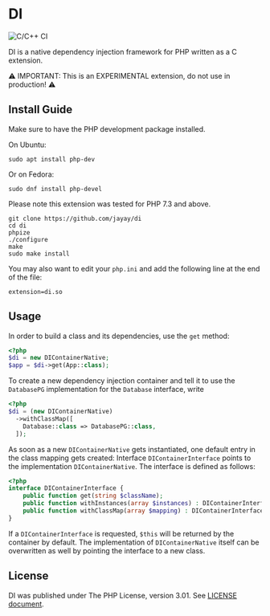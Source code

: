 # DI 
![C/C++ CI](https://github.com/jayay/di/workflows/C/C++%20CI/badge.svg)

DI is a native dependency injection framework for PHP written as a C extension.

⚠️ IMPORTANT: This is an EXPERIMENTAL extension, do not use in production! ⚠️

## Install Guide

Make sure to have the PHP development package installed. 

On Ubuntu:
```
sudo apt install php-dev
```
Or on Fedora:
```
sudo dnf install php-devel
```
Please note this extension was tested for PHP 7.3 and above.

```
git clone https://github.com/jayay/di
cd di
phpize
./configure
make
sudo make install
```
You may also want to edit your `php.ini` and add the following line at the end of the file:
```
extension=di.so
```

## Usage

In order to build a class and its dependencies, use the `get` method:

```php
<?php
$di = new DIContainerNative;
$app = $di->get(App::class);
```

To create a new dependency injection container and tell it to use the `DatabasePG` implementation for the `Database` interface, write

```php
<?php
$di = (new DIContainerNative)
  ->withClassMap([
    Database::class => DatabasePG::class,
  ]);
```

As soon as a new `DIContainerNative` gets instantiated, one default entry in the class mapping gets created:
Interface `DIContainerInterface` points to the implementation `DIContainerNative`. The interface is defined as follows:
```php
<?php
interface DIContainerInterface {
    public function get(string $className);
    public function withInstances(array $instances) : DIContainerInterface;
    public function withClassMap(array $mapping) : DIContainerInterface;
}
```
If a `DIContainerInterface` is requested, `$this` will be returned by the container by default.
The implementation of `DIContainerNative` itself can be overwritten as well by pointing the interface to a new class.

## License

DI was published under The PHP License, version 3.01. See [LICENSE document](LICENSE.txt).
